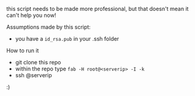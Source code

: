 this script needs to be made more professional, but that doesn't mean it can't help you now!


Assumptions made by this script: 

- you have a `id_rsa.pub` in your .ssh folder

How to run it

- git clone this repo
- within the repo type `fab -H root@<serverip> -I -k`
- ssh <youruserid>@serverip


:)
